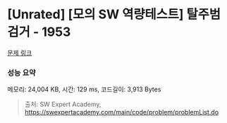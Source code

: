 # [Unrated] [모의 SW 역량테스트] 탈주범 검거 - 1953 

[문제 링크](https://swexpertacademy.com/main/code/problem/problemDetail.do?contestProbId=AV5PpLlKAQ4DFAUq) 

### 성능 요약

메모리: 24,004 KB, 시간: 129 ms, 코드길이: 3,913 Bytes



> 출처: SW Expert Academy, https://swexpertacademy.com/main/code/problem/problemList.do